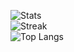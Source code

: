 ![Stats](https://github-readme-stats.vercel.app/api?username=kendalamendez&count_private=true&show_icons=true&disable_animations=true&theme=dark)
<br>
![Streak](https://github-readme-streak-stats.herokuapp.com/?user=kendalamendez&theme=dark)
<br>
![Top Langs](https://github-readme-stats.vercel.app/api/top-langs/?username=kendalamendez&layout=compact&theme=dark&count_private=true)

